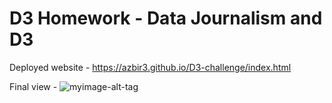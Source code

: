 # D3 Homework - Data Journalism and D3

Deployed website - https://azbir3.github.io/D3-challenge/index.html

Final view - 
![myimage-alt-tag](https://raw.githubusercontent.com/azbir3/D3_data_challenge/master/image/final_output.png)